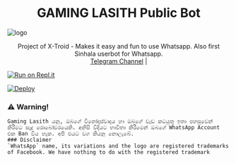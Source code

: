 <h1 align="center"><b> GAMING LASITH Public Bot  </b></h1>

![logo](https://telegra.ph/Gaming-Lasith-10-04)




<p align="center">
    Project of X-Troid - Makes it easy and fun to use Whatsapp. Also first Sinhala userbot for Whatsapp.
    <br>
        <a href="http://t.me/Gaming_Lasith_Updates">Telegram Channel</a> |
    <br>
</p>

[![Run on Repl.it](https://repl.it/badge/github/phaticusthiccy/WhatsAsenaDuplicated)](https://replit.com/@Isuru200555/Drop-ml)

[![Deploy](https://www.herokucdn.com/deploy/button.svg)](https://heroku.com/deploy?template=https://github.com/areyouknowme/CL_PODDA)



### ⚠️ Warning! 
```
Gaming Lasith යනු, ඔබගේ විනෝදාස්වාදය හා ඔබගේ වැඩ කටයුතු ඉතා පහසුවෙන් කිරීමට සෑදූ රොබෝවරයෙකි. අනිසි විදියට භාවිතා කිරීමෙන් ඔබගේ WhatsApp Account එක Ban විය හැක. අපි එයට වග කියනු නොලැබේ.
### Disclaimer
`WhatsApp` name, its variations and the logo are registered trademarks of Facebook. We have nothing to do with the registered trademark
